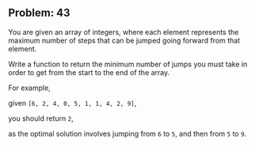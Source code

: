 Problem: 43
---
You are given an array of integers, where each element
represents the maximum number of steps that can be jumped
going forward from that element.

Write a function to return the minimum number of jumps you
must take in order to get from the start to the end of the array.

For example,

given `[6, 2, 4, 0, 5, 1, 1, 4, 2, 9]`,

you should return `2`,

as the optimal solution involves jumping from `6` to `5`,
and then from `5` to `9`.
